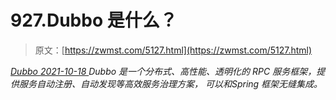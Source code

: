 <!--yml
category: 未分类
date: 0001-01-01 00:00:00
-->

# 927.Dubbo 是什么？

> 原文：[https://zwmst.com/5127.html](https://zwmst.com/5127.html)

   [ *Dubbo* ](https://zwmst.com/dubbo)*[ <time datetime="2021-10-19T00:55:39+08:00"> 2021-10-18 </time> ](https://zwmst.com/5127.html)  Dubbo 是一个分布式、高性能、透明化的 RPC 服务框架，提供服务自动注册、自动发现等高效服务治理方案， 可以和Spring 框架无缝集成。*